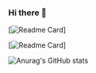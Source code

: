 ### Hi there 👋

[![Readme Card](https://github-readme-stats.vercel.app/api/pin/?username=BobuDragos&repo=windows-box-setup-scripts)]

[![Readme Card](https://github-readme-stats.vercel.app/api/pin/?username=BobuDragos&repo=graph_function)]





![Anurag's GitHub stats](https://github-readme-stats.vercel.app/api?username=BobuDragos&show_icons=true&theme=dracula)


<!--
[![Anurag's GitHub stats](https://github-readme-stats.vercel.app/api?username=BobuDragos)](https://github.com/BobuDragos/github-readme-stats)
![Anurag's GitHub stats](https://github-readme-stats.vercel.app/api?username=BobuDragos&hide=contribs,prs)
![Anurag's GitHub stats](https://github-readme-stats.vercel.app/api?username=BobuDragos&show=reviews,discussions_started,discussions_answered,prs_merged,prs_merged_percentage)
![Anurag's GitHub stats](https://github-readme-stats.vercel.app/api?username=BobuDragos&show_icons=true)
![Anurag's GitHub stats](https://github-readme-stats.vercel.app/api?username=BobuDragos&show_icons=true&theme=radical)





![Anurag's GitHub stats](https://github-readme-stats.vercel.app/api?username=BobuDragos&show_icons=true&theme=transparent)
![Anurag's GitHub stats](https://github-readme-stats.vercel.app/api?username=BobuDragos&show_icons=true&bg_color=00000000)
[![Anurag's GitHub stats-Dark](https://github-readme-stats.vercel.app/api?username=BobuDragos&show_icons=true&theme=dark#gh-dark-mode-only)](https://github.com/BobuDragos/github-readme-stats#gh-dark-mode-only)
[![Anurag's GitHub stats-Light](https://github-readme-stats.vercel.app/api?username=BobuDragos&show_icons=true&theme=default#gh-light-mode-only)](https://github.com/BobuDragos/github-readme-stats#gh-light-mode-only)

<picture>
  <source
    srcset="https://github-readme-stats.vercel.app/api?username=BobuDragos&show_icons=true&theme=dark"
    media="(prefers-color-scheme: dark)"
  />
  <source
    srcset="https://github-readme-stats.vercel.app/api?username=BobuDragos&show_icons=true"
    media="(prefers-color-scheme: light), (prefers-color-scheme: no-preference)"
  />
  <img src="https://github-readme-stats.vercel.app/api?username=BobuDragos&show_icons=true" />
</picture>

[![Readme Card](https://github-readme-stats.vercel.app/api/pin/?username=BobuDragos&repo=github-readme-stats)](https://github.com/BobuDragos/github-readme-stats)


[![Gist Card](https://github-readme-stats.vercel.app/api/gist?id=bbfce31e0217a3689c8d961a356cb10d)](https://gist.github.com/Yizack/bbfce31e0217a3689c8d961a356cb10d/)

[![Top Langs](https://github-readme-stats.vercel.app/api/top-langs/?username=BobuDragos)](https://github.com/BobuDragos/github-readme-stats)

![Top Langs](https://github-readme-stats.vercel.app/api/top-langs/?username=BobuDragos&size_weight=0.5&count_weight=0.5)

![Top Langs](https://github-readme-stats.vercel.app/api/top-langs/?username=BobuDragos&exclude_repo=github-readme-stats,BobuDragos.github.io)

![Top Langs](https://github-readme-stats.vercel.app/api/top-langs/?username=BobuDragos&hide=javascript,html)
![Top Langs](https://github-readme-stats.vercel.app/api/top-langs/?username=BobuDragos&langs_count=8)

![Top Langs](https://github-readme-stats.vercel.app/api/top-langs/?username=BobuDragos&layout=compact)
[![Top Langs](https://github-readme-stats.vercel.app/api/top-langs/?username=BobuDragos&layout=donut)](https://github.com/BobuDragos/github-readme-stats)
[![Top Langs](https://github-readme-stats.vercel.app/api/top-langs/?username=BobuDragos&layout=donut-vertical)](https://github.com/BobuDragos/github-readme-stats)
[![Top Langs](https://github-readme-stats.vercel.app/api/top-langs/?username=BobuDragos&layout=pie)](https://github.com/BobuDragos/github-readme-stats)
![Top Langs](https://github-readme-stats.vercel.app/api/top-langs/?username=BobuDragos&hide_progress=true)
[![Harlok's WakaTime stats](https://github-readme-stats.vercel.app/api/wakatime?username=ffflabs)](https://github.com/BobuDragos/github-readme-stats)



<a href="https://github.com/BobuDragos/github-readme-stats">
  <img height=200 align="center" src="https://github-readme-stats.vercel.app/api?username=BobuDragos" />
</a>
<a href="https://github.com/BobuDragos/convoychat">
  <img height=200 align="center" src="https://github-readme-stats.vercel.app/api/top-langs?username=BobuDragos&layout=compact&langs_count=8&card_width=320" />
</a>


<a href="https://github.com/BobuDragos/github-readme-stats">
  <img align="center" src="https://github-readme-stats.vercel.app/api/pin/?username=BobuDragos" />
</a>
<a href="https://github.com/BobuDragos/convoychat">
  <img align="center" src="https://github-readme-stats.vercel.app/api/pin/?username=BobuDragos" />
</a>
-->

<!--
**BobuDragos/BobuDragos** is a ✨ _special_ ✨ repository because its `README.md` (this file) appears on your GitHub profile.

Here are some ideas to get you started:

- 🔭 I’m currently working on ...
- 🌱 I’m currently learning ...
- 👯 I’m looking to collaborate on ...
- 🤔 I’m looking for help with ...
- 💬 Ask me about ...
- 📫 How to reach me: ...
- 😄 Pronouns: ...
- ⚡ Fun fact: ...
-->
